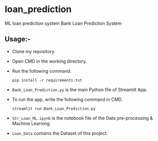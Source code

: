 # loan_prediction
ML loan prediction system
  Bank Loan Prediction System

## Usage:-

- Clone my repository.
- Open CMD in the working directory.
- Run the following command.

  ```
  pip install -r requirements.txt
  ```
- `Bank_Loan_Prediction.py` is the main Python file of Streamlit App. 
- To run the app, write the following command in CMD.

  ```
  streamlit run Bank_Loan_Prediction.py
  ```
- `Str_Loan_ML.ipynb` is the notebook file of the Data pre-processing & Machine Learning.
- `Loan_Data` contains the Dataset of this project.

  
